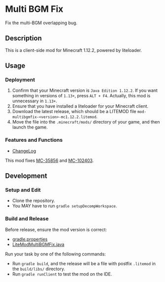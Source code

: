 # Multi BGM Fix

Fix the multi-BGM overlapping bug.

## Description

This is a client-side mod for Minecraft 1.12.2, powered by liteloader.

## Usage

### Deployment

1. Confirm that your Minecraft version is `Java Edition 1.12.2`. If you want something in versions of `1.13+`,
   press `ALT + F4`. Actually, this mod is unnecessary in `1.13+`.
2. Ensure that you have installed a liteloader for your Minecraft client.
3. Download the latest release, which should be a LITEMOD file `mod-multibgmfix-<version>-mc1.12.2.litemod`.
4. Move the file into the `.minecraft/mods/` directory of your game, and then launch the game.

### Features and Functions

- [ChangeLog](ChangeLog.md)

This mod fixes [MC-35856](https://bugs.mojang.com/browse/MC-35856)
and [MC-102403](https://bugs.mojang.com/browse/MC-102403).

## Development

### Setup and Edit

- Clone the repository.
- You MAY have to run `gradle setupDecompWorkspace`.

### Build and Release

Before release, ensure the mod version is correct:

- [gradle.properties](gradle.properties)
- [LiteModMultiBGMFix.java](src/main/java/io/github/rainyaphthyl/multibgmfix/LiteModMultiBGMFix.java)

Run your task by one of the following commands:

- Run `gradle build`, and the release will be a file with postfix `.litemod` in the `build/libs/` directory.
- Run `gradle runClient` to test the mod on the IDE.
